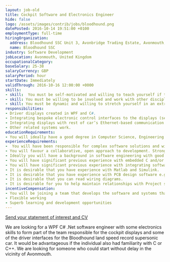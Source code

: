 ```yaml
---
layout: job-old
title: Cockpit Software and Electronics Engineer
hide: false
logo: /assets/images/contrib/jobs/bloodhound.png
datePosted: 2016-10-14 19:51:00 +0100
employmentType: full-time
hiringOrganization:
  address: Bloodhound SSC Unit 3, Avonbridge Trading Estate, Avonmouth, Bristol, BS11 9QD
  name: Bloodhound SSC
industry: Software Development
jobLocation: Avonmouth, United Kingdom
occupationalCategory:
baseSalary: 25-38
salaryCurrency: GBP
salaryPeriod: hour
startDate: Immediately
validThrough: 2016-10-16 12:00:00 +0000
skills:
- skill:  You must be self-motivated and willing to teach yourself if the knowledge is not available internally.
- skill: You must be willing to be involved and work with other disciplines, we are a small team and every ones opinion counts.
- skill: You must be dynamic and willing to stretch yourself in an extremely demanding project.
responsibilities:
- Driver displays created in WPF and C#.
- Integrating bespoke electronic control interfaces to the displays (serial based interfaces).
- Integrating displays with rest of car’s Ethernet-based communication system and car data.
- Other related systems work.
educationRequirements:
- You will ideally have a good degree in Computer Science, Engineering or Science related subject combined with significant experience in the development of GUI interfaces and integration with electronics.
experienceRequirements:
-  You will have been responsible for complex software solutions and will be comfortable working with engineers from other disciplines. It would be desirable, but not essential for your experience to have been gained in automotive, aerospace, telecoms or consumer electronics.
- You will favour a collaborative, open approach to development. Strong communication skills and the ability to take initiative are essential.
- Ideally you will have a background in software engineering with good knowledge of modern development practices.
- You will have significant previous experience with embedded C and/or C++.
- You will have significant previous experience with integrating software with hardware.
- It is desirable that you have experience with Matlab and Simulink.
- It is desirable that you have experience with PCB design software e.g. Eagle PCB.
- It is desirable that you can read wiring diagrams.
- It is desirable for you to help maintain relationships with Project sponsors.
incentiveCompensation:
- You will be joining a team that develops the software and systems that will run in the fastest car on the planet. You will be exposed to state-of-the-art jet engine and rocket systems and have the opportunity to have significant input into the car’s design and systems.
- Flexible working
- Superb learning and development opportunities
---
```

[Send your statement of interest and CV](mailto:harry.wills@bloodhoundssc.com)

We are looking for a WPF C# .Net software engineer with some electronics skills to form part of the team responsible for the cockpit displays and some of the driver interfaces for the Bloodhound land speed record supersonic car. It would be advantageous if the individual also had familiarity with C or C++. We are looking for someone who could start without delay in the vicinity of Avonmouth.
